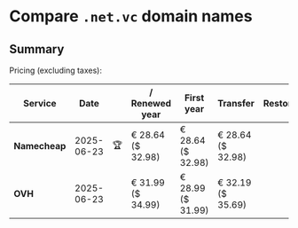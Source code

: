 # Compare `.net.vc` domain names

## Summary

Pricing (excluding taxes):

| Service | Date |  | / Renewed year | First year | Transfer | Restoration |
|--|--|--|--|--|--|--|
| **Namecheap** | 2025-06-23 | 🏆 | € 28.64<br>($ 32.98) | € 28.64<br>($ 32.98) | € 28.64<br>($ 32.98) |  |
| **OVH** | 2025-06-23 |  | € 31.99<br>($ 34.99) | € 28.99<br>($ 31.99) | € 32.19<br>($ 35.69) |  |
